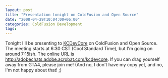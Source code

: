 ```yaml
---
layout: post
title: "Presentation tonight on ColdFusion and Open Source"
date: "2008-04-29T10:04:00+06:00"
categories: ColdFusion Development 
tags: 
---
```


Tonight I'll be presenting to <a href="http://www.kcdevcore.org/">KCDevCore</a> on ColdFusion and Open Source. The meeting starts at 6:30 CST (Cool Standard Time), but I'm going on around 7:15ish. The online URL is <a href="http://adobechats.adobe.acrobat.com/kcdevcore">http://adobechats.adobe.acrobat.com/kcdevcore</a>. If you can drag yourself away from GTA4, please join me! (And no, I don't have my copy yet, and no, I'm not happy about that! ;)